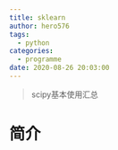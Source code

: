 ```yaml
---
title: sklearn
author: hero576
tags:
  - python
categories:
  - programme
date: 2020-08-26 20:03:00
---
```


> scipy基本使用汇总

<!--more-->

# 简介

